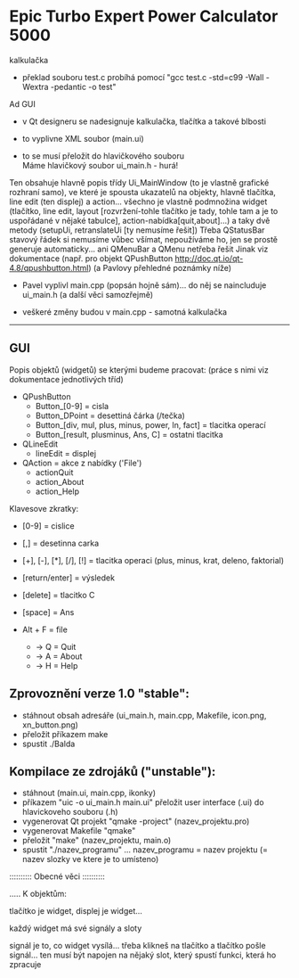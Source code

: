 # Epic Turbo Expert Power Calculator 5000
kalkulačka

- překlad souboru test.c probíhá pomocí "gcc test.c -std=c99 -Wall -Wextra -pedantic -o test"

Ad GUI 
- v Qt designeru se nadesignuje kalkulačka, tlačítka a takové blbosti 

- to vyplivne XML soubor (main.ui) 

- to se musí přeložit do hlavičkového souboru   
Máme hlavičkový soubor ui_main.h - hurá! 

Ten obsahuje hlavně popis třídy Ui_MainWindow (to je vlastně grafické rozhraní samo), ve které je spousta ukazatelů na objekty, hlavně tlačítka, line edit (ten displej) a action... všechno je vlastně podmnožina widget (tlačítko, line edit, layout [rozvržení-tohle tlačítko je tady, tohle tam a je to uspořádané v nějaké tabulce], action-nabídka[quit,about]...) a taky dvě metody (setupUi, retranslateUi [ty nemusíme řešit]) 
Třeba QStatusBar stavový řádek si nemusíme vůbec všímat, nepoužíváme ho, jen se prostě generuje automaticky... ani QMenuBar a QMenu netřeba řešit 
Jinak viz dokumentace (např. pro objekt QPushButton http://doc.qt.io/qt-4.8/qpushbutton.html) (a Pavlovy přehledné poznámky  níže) 

- Pavel vyplivl main.cpp (popsán hojně sám)... do něj se naincluduje ui_main.h (a další věci samozřejmě) 

- veškeré změny budou v main.cpp - samotná kalkulačka 
 


_____
 GUI
-----

Popis objektů (widgetů) se kterými budeme pracovat: (práce s nimi viz dokumentace jednotlivých tříd)
- QPushButton
  - Button_[0-9] = cisla
  - Button_DPoint = desettiná čárka (/tečka)
  - Button_[div, mul, plus, minus, power, ln, fact] = tlacitka operací 
  - Button_[result, plusminus, Ans, C] = ostatni tlacitka
- QLineEdit
  - lineEdit = displej
- QAction = akce z nabídky ('File')
  - actionQuit
  - action_About
  - action_Help
  
Klavesove zkratky:
  - [0-9] = cislice
  - [,] = desetinna carka
  - [+], [-], [*], [/], [!] = tlacitka operaci (plus, minus, krat, deleno, faktorial)
  - [return/enter] = výsledek
  - [delete] = tlacitko C
  - [space] = Ans

  - Alt + F = file
    - -> Q = Quit
    - -> A = About
    - -> H = Help



Zprovoznění verze 1.0 "stable":
-------------------------------
  - stáhnout obsah  adresáře (ui_main.h, main.cpp, Makefile, icon.png, xn_button.png)
  - přeložit příkazem make
  - spustit ./Balda


Kompilace ze zdrojáků ("unstable"):
-----------------------------------
  - stáhnout (main.ui, main.cpp, ikonky)
  - příkazem "uic -o ui_main.h main.ui" přeložit user interface (.ui) do hlavickoveho souboru (.h)
  - vygenerovat Qt projekt "qmake -project" (nazev_projektu.pro)
  - vygenerovat Makefile "qmake"
  - přeložit "make" (nazev_projektu, main.o)
  - spustit "./nazev_programu" ... nazev_programu = nazev projektu (= nazev slozky ve ktere je to umísteno)




:::::::::: Obecné věci :::::::::: 

..... K objektům: 

tlačítko je widget, displej je widget... 

každý widget má své signály a sloty

signál je to, co widget vysílá... třeba klikneš na tlačítko a tlačítko pošle signál... ten musí být napojen na nějaký slot, který spustí funkci, která ho zpracuje 
